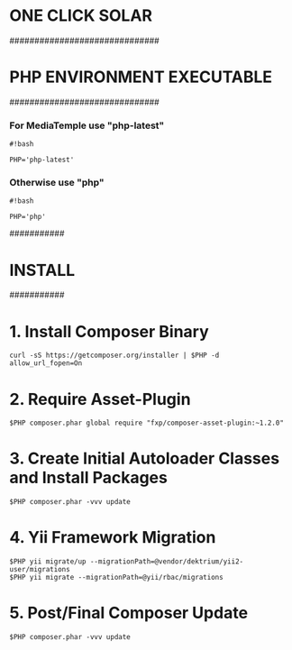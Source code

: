 # **ONE CLICK SOLAR** #

##############################
# PHP ENVIRONMENT EXECUTABLE #
##############################

### For MediaTemple use "php-latest"

```
#!bash

PHP='php-latest'
```

### Otherwise use "php"

```
#!bash

PHP='php'
```


###########
# INSTALL #
###########

# 1. Install Composer Binary

```
curl -sS https://getcomposer.org/installer | $PHP -d allow_url_fopen=On
```


# 2. Require Asset-Plugin

```
$PHP composer.phar global require "fxp/composer-asset-plugin:~1.2.0"
```


# 3. Create Initial Autoloader Classes and Install Packages

```
$PHP composer.phar -vvv update
```


# 4. Yii Framework Migration
```
$PHP yii migrate/up --migrationPath=@vendor/dektrium/yii2-user/migrations
$PHP yii migrate --migrationPath=@yii/rbac/migrations
```

# 5. Post/Final Composer Update

```
$PHP composer.phar -vvv update
```

